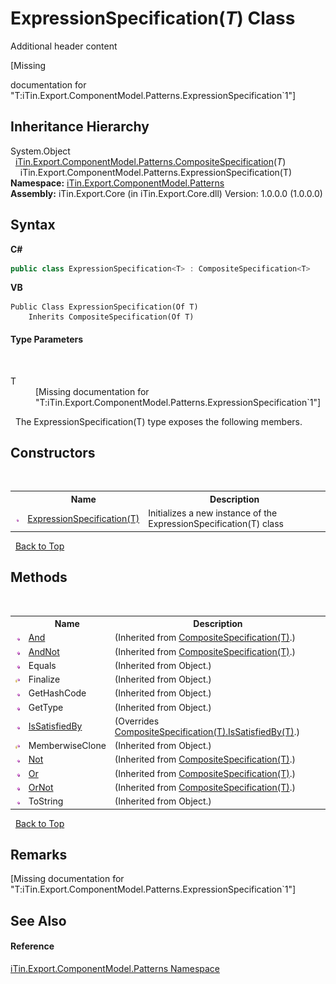 # ExpressionSpecification(*T*) Class
Additional header content 

\[Missing <summary> documentation for "T:iTin.Export.ComponentModel.Patterns.ExpressionSpecification`1"\]


## Inheritance Hierarchy
System.Object<br />&nbsp;&nbsp;<a href="T_iTin_Export_ComponentModel_Patterns_CompositeSpecification_1">iTin.Export.ComponentModel.Patterns.CompositeSpecification</a>(*T*)<br />&nbsp;&nbsp;&nbsp;&nbsp;iTin.Export.ComponentModel.Patterns.ExpressionSpecification(T)<br />
**Namespace:**&nbsp;<a href="N_iTin_Export_ComponentModel_Patterns">iTin.Export.ComponentModel.Patterns</a><br />**Assembly:**&nbsp;iTin.Export.Core (in iTin.Export.Core.dll) Version: 1.0.0.0 (1.0.0.0)

## Syntax

**C#**<br />
``` C#
public class ExpressionSpecification<T> : CompositeSpecification<T>

```

**VB**<br />
``` VB
Public Class ExpressionSpecification(Of T)
	Inherits CompositeSpecification(Of T)
```


#### Type Parameters
&nbsp;<dl><dt>T</dt><dd>\[Missing <typeparam name="T"/> documentation for "T:iTin.Export.ComponentModel.Patterns.ExpressionSpecification`1"\]</dd></dl>&nbsp;
The ExpressionSpecification(T) type exposes the following members.


## Constructors
&nbsp;<table><tr><th></th><th>Name</th><th>Description</th></tr><tr><td>![Public method](media/pubmethod.gif "Public method")</td><td><a href="M_iTin_Export_ComponentModel_Patterns_ExpressionSpecification_1__ctor">ExpressionSpecification(T)</a></td><td>
Initializes a new instance of the ExpressionSpecification(T) class</td></tr></table>&nbsp;
<a href="#expressionspecification(*t*)-class">Back to Top</a>

## Methods
&nbsp;<table><tr><th></th><th>Name</th><th>Description</th></tr><tr><td>![Public method](media/pubmethod.gif "Public method")</td><td><a href="M_iTin_Export_ComponentModel_Patterns_CompositeSpecification_1_And">And</a></td><td> (Inherited from <a href="T_iTin_Export_ComponentModel_Patterns_CompositeSpecification_1">CompositeSpecification(T)</a>.)</td></tr><tr><td>![Public method](media/pubmethod.gif "Public method")</td><td><a href="M_iTin_Export_ComponentModel_Patterns_CompositeSpecification_1_AndNot">AndNot</a></td><td> (Inherited from <a href="T_iTin_Export_ComponentModel_Patterns_CompositeSpecification_1">CompositeSpecification(T)</a>.)</td></tr><tr><td>![Public method](media/pubmethod.gif "Public method")</td><td>Equals</td><td> (Inherited from Object.)</td></tr><tr><td>![Protected method](media/protmethod.gif "Protected method")</td><td>Finalize</td><td> (Inherited from Object.)</td></tr><tr><td>![Public method](media/pubmethod.gif "Public method")</td><td>GetHashCode</td><td> (Inherited from Object.)</td></tr><tr><td>![Public method](media/pubmethod.gif "Public method")</td><td>GetType</td><td> (Inherited from Object.)</td></tr><tr><td>![Public method](media/pubmethod.gif "Public method")</td><td><a href="M_iTin_Export_ComponentModel_Patterns_ExpressionSpecification_1_IsSatisfiedBy">IsSatisfiedBy</a></td><td> (Overrides <a href="M_iTin_Export_ComponentModel_Patterns_CompositeSpecification_1_IsSatisfiedBy">CompositeSpecification(T).IsSatisfiedBy(T)</a>.)</td></tr><tr><td>![Protected method](media/protmethod.gif "Protected method")</td><td>MemberwiseClone</td><td> (Inherited from Object.)</td></tr><tr><td>![Public method](media/pubmethod.gif "Public method")</td><td><a href="M_iTin_Export_ComponentModel_Patterns_CompositeSpecification_1_Not">Not</a></td><td> (Inherited from <a href="T_iTin_Export_ComponentModel_Patterns_CompositeSpecification_1">CompositeSpecification(T)</a>.)</td></tr><tr><td>![Public method](media/pubmethod.gif "Public method")</td><td><a href="M_iTin_Export_ComponentModel_Patterns_CompositeSpecification_1_Or">Or</a></td><td> (Inherited from <a href="T_iTin_Export_ComponentModel_Patterns_CompositeSpecification_1">CompositeSpecification(T)</a>.)</td></tr><tr><td>![Public method](media/pubmethod.gif "Public method")</td><td><a href="M_iTin_Export_ComponentModel_Patterns_CompositeSpecification_1_OrNot">OrNot</a></td><td> (Inherited from <a href="T_iTin_Export_ComponentModel_Patterns_CompositeSpecification_1">CompositeSpecification(T)</a>.)</td></tr><tr><td>![Public method](media/pubmethod.gif "Public method")</td><td>ToString</td><td> (Inherited from Object.)</td></tr></table>&nbsp;
<a href="#expressionspecification(*t*)-class">Back to Top</a>

## Remarks
\[Missing <remarks> documentation for "T:iTin.Export.ComponentModel.Patterns.ExpressionSpecification`1"\]

## See Also


#### Reference
<a href="N_iTin_Export_ComponentModel_Patterns">iTin.Export.ComponentModel.Patterns Namespace</a><br />
